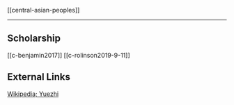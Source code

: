 [[central-asian-peoples]]

---

## Scholarship
[[c-benjamin2017]]
[[c-rolinson2019-9-11]]

## External Links
[Wikipedia; Yuezhi](https://en.wikipedia.org/wiki/Yuezhi)